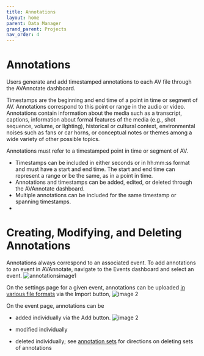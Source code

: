 ```yaml
---
title: Annotations
layout: home
parent: Data Manager
grand_parent: Projects
nav_order: 4
---
```

# Annotations

Users generate and add timestamped annotations to each AV file through the AVAnnotate dashboard. 

Timestamps are the beginning and end time of a point in time or segment of AV. Annotations correspond to this point or range in the audio or video. Annotations contain information about the media such as a transcript, captions, information about formal features of the media (e.g., shot sequence, volume, or lighting), historical or cultural context, environmental noises such as fans or car horns, or conceptual notes or themes among a wide variety of other possible topics. 

Annotations must refer to a timestamped point in time or segment of AV. 
- Timestamps can be included in either seconds or in hh:mm:ss format and must have a start and end time. The start and end time can represent a range or be the same, as in a point in time.
- Annotations and timestamps can be added, edited, or deleted through the AVAnnotate dashboard.
- Multiple annotations can be included for the same timestamp or spanning timestamps.
- 
# Creating, Modifying, and Deleting Annotations

Annotations always correspond to an associated event. To add annotations to an event in AVAnnotate, navigate to the Events dashboard and select an event. 
![annotationsimage1](../../assets/annotationsimage1.png)

On the settings page for a given event, annotations can be uploaded [in various file formats](https://avannotate.github.io/documentation/pages/templates/) via the Import button, 
![image 2](../../assets/annotationsimage2.png)

On the event page, annotations can be 
* added individually via the Add button.
![image 2](../../assets/annotationsimage3.png)

* modified individually 
* deleted individually; see [annotation sets](https://avannotate.github.io/documentation/pages/annotationsets/) for directions on deleting sets of annotations 
